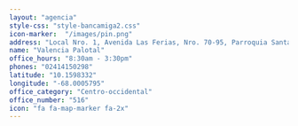 ```yaml
---
layout: "agencia"
style-css: "style-bancamiga2.css"
icon-marker:  "/images/pin.png"
address: "Local Nro. 1, Avenida Las Ferias, Nro. 70-95, Parroquia Santa Rosa, Valencia, Edo. Carabobo, Frente Estación Metro Palotal."
name: "Valencia Palotal"
office_hours: "8:30am - 3:30pm"
phones: "02414150298"
latitude: "10.1598332"
longitude: "-68.0005795"
office_category: "Centro-occidental"
office_number: "516"
icon: "fa fa-map-marker fa-2x"
---
```

